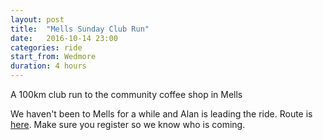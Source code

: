 ```yaml
---
layout: post
title:  "Mells Sunday Club Run"
date:   2016-10-14 23:00
categories: ride
start_from: Wedmore
duration: 4 hours
---
```

A 100km club run to the community coffee shop in Mells

We haven't been to Mells for a while and Alan is leading the ride. Route is
[here](https://ridewithgps.com/routes/7543270). Make sure you register so we
know who is coming.
